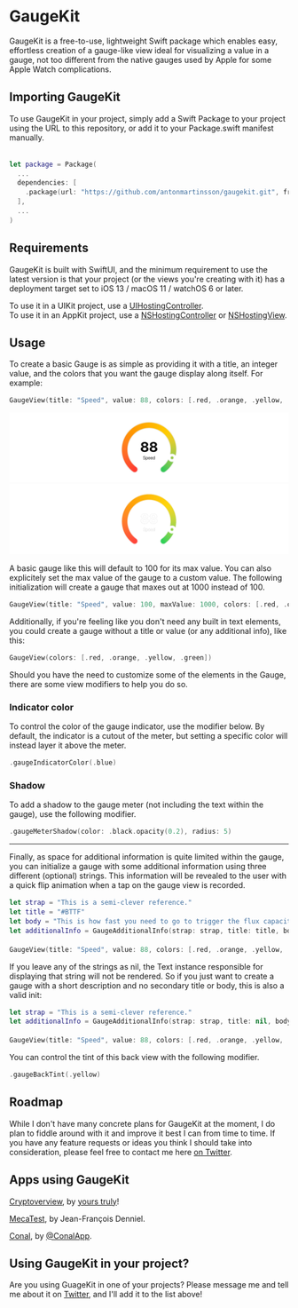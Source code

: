 # GaugeKit

GaugeKit is a free-to-use, lightweight Swift package which enables easy, effortless creation of a gauge-like view ideal for visualizing a value in a gauge,
not too different from the native gauges used by Apple for some Apple Watch complications.

## Importing GaugeKit

To use GaugeKit in your project, simply add a Swift Package to your project using the URL to this repository, or add it to your Package.swift manifest manually.

```swift

let package = Package(
  ...
  dependencies: [
    .package(url: "https://github.com/antonmartinsson/gaugekit.git", from: "0.1.0")
  ],
  ...
)
```

## Requirements

GaugeKit is built with SwiftUI, and the minimum requirement to use the latest version is that your project (or the views you're creating with it) has a deployment target set to iOS 13 / macOS 11 / watchOS 6 or later. 

To use it in a UIKit project, use a [UIHostingController](https://developer.apple.com/documentation/swiftui/uihostingcontroller).\
To use it in an AppKit project, use a [NSHostingController](https://developer.apple.com/documentation/swiftui/nshostingcontroller) or [NSHostingView](https://developer.apple.com/documentation/swiftui/nshostingview).

## Usage 

To create a basic Gauge is as simple as providing it with a title, an integer value, and the colors that you want the gauge display along itself.  For example:

```swift
GaugeView(title: "Speed", value: 88, colors: [.red, .orange, .yellow, .green])
```

![Gauge](https://raw.githubusercontent.com/antonmartinsson/GaugeKit/3.0/.github/images/gauge_light.png#gh-light-mode-only)
![Gauge](https://raw.githubusercontent.com/antonmartinsson/GaugeKit/3.0/.github/images/gauge_dark.png#gh-dark-mode-only)

A basic gauge like this will default to 100 for its max value. You can also explicitely set the max value of the gauge to a custom value. The following initialization will create a gauge that maxes out at 1000 instead of 100.  

```swift
GaugeView(title: "Speed", value: 100, maxValue: 1000, colors: [.red, .orange, .yellow, .green])
```

Additionally, if you're feeling like you don't need any built in text elements, you could create a gauge without a title or value (or any additional info), like this:  

```swift
GaugeView(colors: [.red, .orange, .yellow, .green])
```

Should you have the need to customize some of the elements in the Gauge, there are some view modifiers to help you do so. 

### Indicator color

To control the color of the gauge indicator, use the modifier below. By default, the indicator is a cutout of the meter, but setting a specific color will instead layer it above the meter.

```swift
.gaugeIndicatorColor(.blue)
```

### Shadow

To add a shadow to the gauge meter (not including the text within the gauge), use the following modifier.

```swift
.gaugeMeterShadow(color: .black.opacity(0.2), radius: 5)
```

---

Finally, as space for additional information is quite limited within the gauge, you can initialize a gauge with some additional information using three different (optional) strings. This information will be revealed to the user with a quick flip animation when a tap on the gauge view is recorded.   

```swift
let strap = "This is a semi-clever reference."
let title = "#BTTF"
let body = "This is how fast you need to go to trigger the flux capacitor."
let additionalInfo = GaugeAdditionalInfo(strap: strap, title: title, body: body)

GaugeView(title: "Speed", value: 88, colors: [.red, .orange, .yellow, .green], additionalInfo: additionalInfo)
```

If you leave any of the strings as nil, the Text instance responsible for displaying that string will not be rendered. So if you just want to create a gauge with a short description and no secondary title or body, this is also a valid init:

```swift
let strap = "This is a semi-clever reference."
let additionalInfo = GaugeAdditionalInfo(strap: strap, title: nil, body: nil)

GaugeView(title: "Speed", value: 88, colors: [.red, .orange, .yellow, .green], additionalInfo: additionalInfo)
```

You can control the tint of this back view with the following modifier.
```swift
.gaugeBackTint(.yellow)
```

## Roadmap

While I don't have many concrete plans for GaugeKit at the moment, I do plan to fiddle around with it and improve it best I can from time to time. If you have any feature requests or ideas you think I should take into consideration, please feel free to contact me here [on Twitter](https://x.com/ntonmartinsson).

## Apps using GaugeKit

[Cryptoverview](https://apps.apple.com/se/app/cryptoverview/id1578673077?l=en-GB), by [yours truly](https://x.com/ntonmartinsson)!

[MecaTest](https://apps.apple.com/se/app/mecatest/id6447468608?l=en-GB), by Jean-François Denniel.

[Conal](https://apps.apple.com/se/app/conal/id6450399826?l=en-GB), by [@ConalApp](https://twitter.com/conalapp?s=21&t=cNLR7J7k2hUXZAkqBszDEw).

## Using GaugeKit in your project?

Are you using GuageKit in one of your projects? Please message me and tell me about it on [Twitter](https://www.x.com/ntonmartinsson), and I'll add it to the list above!
